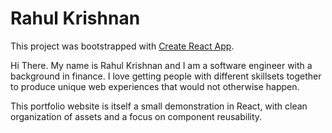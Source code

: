 # Rahul Krishnan

This project was bootstrapped with [Create React App](https://github.com/facebookincubator/create-react-app).

Hi There. My name is Rahul Krishnan and I am a software engineer with a background in finance. I love getting people with different skillsets together to produce unique web experiences that would not otherwise happen.

This portfolio website is itself a small demonstration in React, with clean organization of assets and a focus on component reusability.
